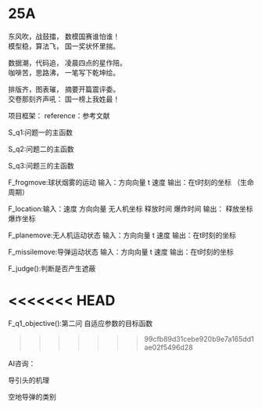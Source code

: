 # 25A
东风吹，战鼓擂，  数模国赛谁怕谁！  
模型稳，算法飞，  国一奖状怀里揣。  

数据潮，代码追，  凌晨四点的星作陪。  
咖啡苦，思路沸，  一笔写下乾坤绘。  

排版齐，图表璀，  摘要开篇震评委。  
交卷那刻齐声吼：  国一榜上我姓最！

项目框架：
reference：参考文献

S_q1:问题一的主函数

S_q2:问题二的主函数

S_q3:问题三的主函数

F_frogmove:球状烟雾的运动 输入：方向向量 t 速度 输出：在t时刻的坐标 （生命周期）

F_location:输入：速度 方向向量 无人机坐标 释放时间 爆炸时间 输出： 释放坐标 爆炸坐标

F_planemove:无人机运动状态 输入：方向向量 t 速度 输出：在t时刻的坐标 

F_missilemove:导弹运动状态 输入：方向向量 t 速度 输出：在t时刻的坐标 

F_judge():判断是否产生遮蔽  

<<<<<<< HEAD
=======
F_q1_objective():第二问 自适应参数的目标函数
>>>>>>> 99cfb89d31cebe920b9e7a165dd1ae02f5496d28

AI咨询：

导引头的机理

空地导弹的类别

